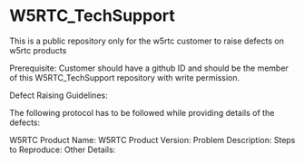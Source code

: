 W5RTC_TechSupport
=================

This is a public repository only for the w5rtc customer to raise defects on w5rtc products


Prerequisite:  Customer should have a github ID and should be the member of this W5RTC_TechSupport repository with write 
permission.


Defect Raising Guidelines:

The following protocol has to be followed while providing  details of the defects:

W5RTC Product Name:
W5RTC Product Version:
Problem Description:
Steps to Reproduce:
Other Details:


